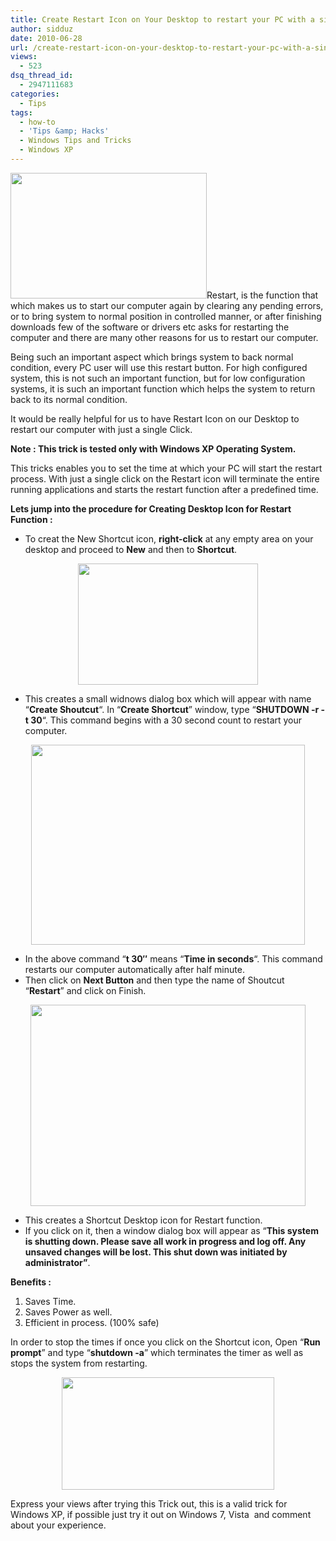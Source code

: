 ```yaml
---
title: Create Restart Icon on Your Desktop to restart your PC with a single click
author: sidduz
date: 2010-06-28
url: /create-restart-icon-on-your-desktop-to-restart-your-pc-with-a-single-click/
views:
  - 523
dsq_thread_id:
  - 2947111683
categories:
  - Tips
tags:
  - how-to
  - 'Tips &amp; Hacks'
  - Windows Tips and Tricks
  - Windows XP
---
```

<a rel="attachment wp-att-27394" href="http://devilsworkshop.org/create-restart-icon-on-your-desktop-to-restart-your-pc-with-a-single-click/image010/"><img class="alignright size-full wp-image-27394" title="image010" src="http://cdn.devilsworkshop.org/files/2010/06/image010.jpg" alt="" width="314" height="201" /></a>Restart, is the function that which makes us to start our computer again by clearing any pending errors, or to bring system to normal position in controlled manner, or after finishing downloads few of the software or drivers etc asks for restarting the computer and there are many other reasons for us to restart our computer.

Being such an important aspect which brings system to back normal condition, every PC user will use this restart button. For high configured system, this is not such an important function, but for low configuration systems, it is such an important function which helps the system to return back to its normal condition.

It would be really helpful for us to have Restart Icon on our Desktop to restart our computer with just a single Click.

**Note : This trick is tested only with Windows XP Operating System.**

This tricks enables you to set the time at which your PC will start the restart process. With just a single click on the Restart icon will terminate the entire running applications and starts the restart function after a predefined time.

**Lets jump into the procedure for Creating Desktop Icon for Restart Function :**

  * To creat the New Shortcut icon, **right-click** at any empty area on your desktop and proceed to **New** and then to **Shortcut**.

<p style="text-align: center;">
  <a rel="attachment wp-att-27397" href="http://devilsworkshop.org/create-restart-icon-on-your-desktop-to-restart-your-pc-with-a-single-click/new-shortcuts1/"><img class="size-full wp-image-27397    aligncenter" title="new-shortcuts1" src="http://cdn.devilsworkshop.org/files/2010/06/new-shortcuts1.gif" alt="" width="288" height="194" /></a>
</p>

  * This creates a small widnows dialog box which will appear with name &#8220;**Create Shoutcut**&#8220;. In &#8220;**Create Shortcut**&#8221; window, type &#8220;**SHUTDOWN -r -t 30**&#8220;. This command begins with a 30 second count to restart your computer.

<p style="text-align: center;">
  <a rel="attachment wp-att-27398" href="http://devilsworkshop.org/create-restart-icon-on-your-desktop-to-restart-your-pc-with-a-single-click/restart-counter2/"><img class="size-full wp-image-27398    aligncenter" title="restart-counter2" src="http://cdn.devilsworkshop.org/files/2010/06/restart-counter2.gif" alt="" width="438" height="320" /></a>
</p>

  * In the above command &#8220;**t 30&#8243;** means &#8220;**Time in seconds**&#8220;. This command restarts our computer automatically after half minute.
  * Then click on **Next Button** and then type the name of Shoutcut &#8220;**Restart**&#8221; and click on Finish.

<p style="text-align: center;">
  <a rel="attachment wp-att-27399" href="http://devilsworkshop.org/create-restart-icon-on-your-desktop-to-restart-your-pc-with-a-single-click/restart-computer3/"><img class="size-full wp-image-27399     aligncenter" title="restart-computer3" src="http://cdn.devilsworkshop.org/files/2010/06/restart-computer3.gif" alt="" width="440" height="322" /></a>
</p>

  * This creates a Shortcut Desktop icon for Restart function.
  * If you click on it, then a window dialog box will appear as &#8220;**This system is shutting down. Please save all work in progress and log off. Any unsaved changes will be lost. This shut down was initiated by administrator&#8221;**.

**Benefits :**

  1. Saves Time.
  2. Saves Power as well.
  3. Efficient in process. (100% safe)

In order to stop the times if once you click on the Shortcut icon, Open &#8220;**Run prompt**&#8221; and type &#8220;**shutdown -a**&#8221; which terminates the timer as well as stops the system from restarting.

<p style="text-align: center;">
  <a rel="attachment wp-att-27400" href="http://devilsworkshop.org/create-restart-icon-on-your-desktop-to-restart-your-pc-with-a-single-click/shutdown-a4/"><img class="size-full wp-image-27400    aligncenter" title="shutdown-a4" src="http://cdn.devilsworkshop.org/files/2010/06/shutdown-a4.gif" alt="" width="340" height="180" /></a>
</p>

<p style="text-align: left;">
  Express your views after trying this Trick out, this is a valid trick for Windows XP, if possible just try it out on Windows 7, Vista  and comment about your experience.
</p>

<p style="text-align: left;">
